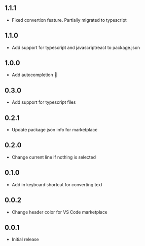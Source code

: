 ## 1.1.1
- Fixed convertion feature. Partially migrated to typescript

## 1.1.0
- Add support for typescript and javascriptreact to package.json

## 1.0.0
- Add autocompletion 💪

## 0.3.0
- Add support for typescript files

## 0.2.1
- Update package.json info for marketplace

## 0.2.0
- Change current line if nothing is selected

## 0.1.0
- Add in keyboard shortcut for converting text

## 0.0.2
- Change header color for VS Code marketplace

## 0.0.1
- Initial release